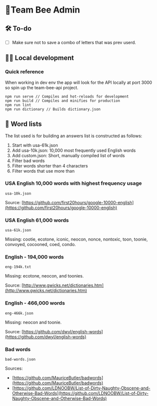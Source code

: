 # 🐝Team Bee Admin


## 🛠 To-do

- [ ] Make sure not to save a combo of letters that was prev userd.



## 👨‍💻 Local development

### Quick reference

When working in dev env the app will look for the API locally at port 3000 so spin up the team-bee-api project.

```
npm run serve // Compiles and hot-reloads for development
npm run build // Compiles and minifies for production
npm run lint
npm run dictionary // Builds dictionary.json
```

## 📖 Word lists

The list used is for building an answers list is constructed as follows:

1. Start with usa-61k.json
2. Add usa-10k.json: 10,000 most frequently used English words
3. Add custom.json: Short, manually compiled list of words
4. Filter bad words
5. Filter words shorter than 4 characters
6. Filter words that use more than


### USA English 10,000 words with highest frequency usage
`usa-10k.json`

Source: [https://github.com/first20hours/google-10000-english](https://github.com/first20hours/google-10000-english)


### USA English 61,000 words
`usa-61k.json`

Missing: cootie, ecotone, iconic, neocon, nonce, nontoxic, toon, toonie, convoyed, cocooned, coed, condo.


### English - 194,000 words
`eng-194k.txt`

Missing: ecotone, neocon, and toonies.

Source: [http://www.gwicks.net/dictionaries.htm](http://www.gwicks.net/dictionaries.htm)

### English - 466,000 words
`eng-466k.json`

Missing: neocon and toonie.

Source: [https://github.com/dwyl/english-words](https://github.com/dwyl/english-words)


### Bad words
`bad-words.json`

Sources:
- [https://github.com/MauriceButler/badwords](https://github.com/MauriceButler/badwords)
- [https://github.com/LDNOOBW/List-of-Dirty-Naughty-Obscene-and-Otherwise-Bad-Words](https://github.com/LDNOOBW/List-of-Dirty-Naughty-Obscene-and-Otherwise-Bad-Words)
